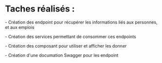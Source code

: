 # **Taches réalisés :** 

\- Création des endpoint pour récupérer les informations liés aux personnes, et aux emplois

\- Création des services permettant de consommer ces endpoints

\- Création des composant pour utiliser et afficher les donner

\- Création d'une documation Swagger pour les endpoint
